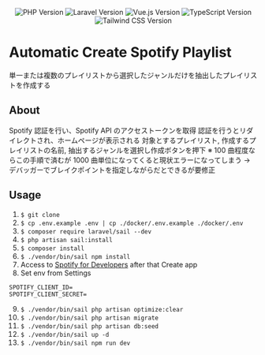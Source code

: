 <p align="center">
    <img src="https://img.shields.io/badge/PHP-v8.1.26-informational?style=plastic&logo=php" alt="PHP Version">
    <img src="https://img.shields.io/badge/Laravel-v9.40.1-orange?style=plastic&logo=laravel" alt="Laravel Version">
    <img src="https://img.shields.io/badge/Vue.js-v3.3.4-success?style=plastic&logo=vue.js" alt="Vue.js Version">
    <img src="https://img.shields.io/badge/TypeScript-v3.3.4-informational?style=plastic&logo=typescript" alt="TypeScript Version">
    <img src="https://img.shields.io/badge/Tailwind CSS-v3.3.6-9cf?style=plastic&logo=tailwindcss" alt="Tailwind CSS Version">
</p>

# Automatic Create Spotify Playlist

単一または複数のプレイリストから選択したジャンルだけを抽出したプレイリストを作成する

## About

Spotify 認証を行い、Spotify API のアクセストークンを取得
認証を行うとリダイレクトされ、ホームページが表示される
対象とするプレイリスト, 作成するプレイリストの名前, 抽出するジャンルを選択し作成ボタンを押下
※ 100 曲程度ならこの手順で済むが 1000 曲単位になってくると現状エラーになってしまう → デバッガーでブレイクポイントを指定しながらだとできるが要修正

## Usage

1. `$ git clone`
2. `$ cp .env.example .env | cp ./docker/.env.example ./docker/.env`
3. `$ composer require laravel/sail --dev`
4. `$ php artisan sail:install`
5. `$ composer install`
6. `$ ./vendor/bin/sail npm install`
7. Access to [Spotify for Developers](https://developer.spotify.com/dashboard) after that Create app
8. Set env from Settings

```
SPOTIFY_CLIENT_ID=
SPOTIFY_CLIENT_SECRET=
```

9. `$ ./vendor/bin/sail php artisan optimize:clear`
10. `$ ./vendor/bin/sail php artisan migrate`
11. `$ ./vendor/bin/sail php artisan db:seed`
12. `$ ./vendor/bin/sail up -d`
13. `$ ./vendor/bin/sail npm run dev`
